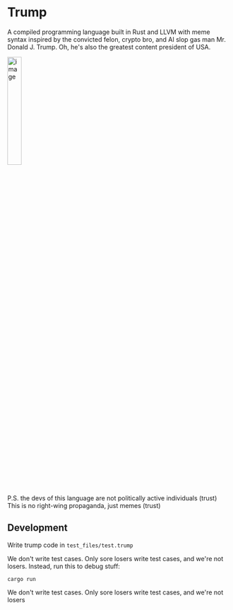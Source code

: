 # Trump

A compiled programming language built in Rust and LLVM with meme syntax inspired by the convicted felon, crypto bro, and AI slop gas man Mr. Donald J. Trump. Oh, he's also the greatest content president of USA.

<img src="https://github.com/user-attachments/assets/e2625a7a-18d5-49ca-91b3-09dcbfb36f96" alt="image" width="25%">

P.S. the devs of this language are not politically active individuals (trust) \
This is no right-wing propaganda, just memes (trust)

## Development

Write trump code in `test_files/test.trump`

We don't write test cases. Only sore losers write test cases, and we're not losers. Instead, run this to debug stuff:

```
cargo run
```

We don't write test cases. Only sore losers write test cases, and we're not losers
